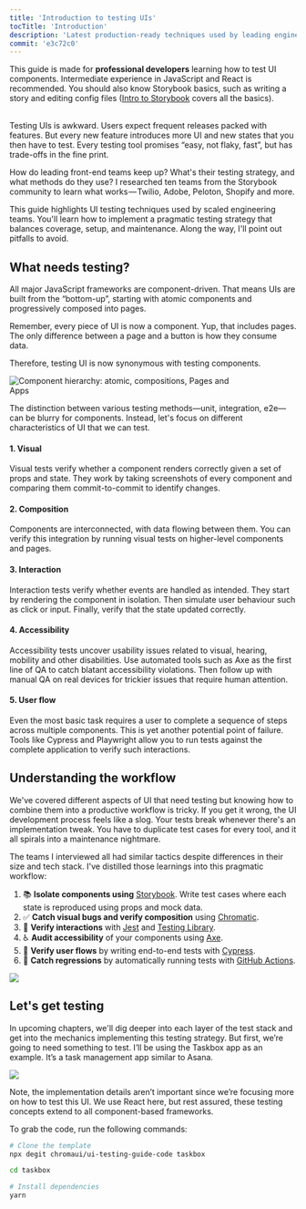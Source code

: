 ```yaml
---
title: 'Introduction to testing UIs'
tocTitle: 'Introduction'
description: 'Latest production-ready techniques used by leading engineering teams'
commit: 'e3c72c0'
---
```


<div class="aside">This guide is made for <b>professional developers</b> learning how to test UI components. Intermediate experience in JavaScript and React is recommended. You should also know Storybook basics, such as writing a story and editing config files (<a href="/intro-to-storybook">Intro to Storybook</a> covers all the basics).
</div>

<br/>

Testing UIs is awkward. Users expect frequent releases packed with features. But every new feature introduces more UI and new states that you then have to test. Every testing tool promises “easy, not flaky, fast”, but has trade-offs in the fine print.

How do leading front-end teams keep up? What's their testing strategy, and what methods do they use? I researched ten teams from the Storybook community to learn what works — Twilio, Adobe, Peloton, Shopify and more.

This guide highlights UI testing techniques used by scaled engineering teams. You'll learn how to implement a pragmatic testing strategy that balances coverage, setup, and maintenance. Along the way, I'll point out pitfalls to avoid.

## What needs testing?

All major JavaScript frameworks are component-driven. That means UIs are built from the “bottom-up”, starting with atomic components and progressively composed into pages.

Remember, every piece of UI is now a component. Yup, that includes pages. The only difference between a page and a button is how they consume data.

Therefore, testing UI is now synonymous with testing components.

<img style="max-width: 400px;" src="/ui-testing-handbook/component-testing.gif" alt="Component hierarchy: atomic, compositions, Pages and Apps" />

The distinction between various testing methods—unit, integration, e2e—can be blurry for components. Instead, let's focus on different characteristics of UI that we can test.

#### 1. Visual

Visual tests verify whether a component renders correctly given a set of props and state. They work by taking screenshots of every component and comparing them commit-to-commit to identify changes.

#### 2. Composition

Components are interconnected, with data flowing between them. You can verify this integration by running visual tests on higher-level components and pages.

#### 3. Interaction

Interaction tests verify whether events are handled as intended. They start by rendering the component in isolation. Then simulate user behaviour such as click or input. Finally, verify that the state updated correctly.

#### 4. Accessibility

Accessibility tests uncover usability issues related to visual, hearing, mobility and other disabilities. Use automated tools such as Axe as the first line of QA to catch blatant accessibility violations. Then follow up with manual QA on real devices for trickier issues that require human attention.

#### 5. User flow

Even the most basic task requires a user to complete a sequence of steps across multiple components. This is yet another potential point of failure. Tools like Cypress and Playwright allow you to run tests against the complete application to verify such interactions.

## Understanding the workflow

We've covered different aspects of UI that need testing but knowing how to combine them into a productive workflow is tricky. If you get it wrong, the UI development process feels like a slog. Your tests break whenever there's an implementation tweak. You have to duplicate test cases for every tool, and it all spirals into a maintenance nightmare.

The teams I interviewed all had similar tactics despite differences in their size and tech stack. I've distilled those learnings into this pragmatic workflow:

1.  📚 **Isolate components using** [Storybook](http://storybook.js.org/). Write test cases where each state is reproduced using props and mock data.
2.  ✅ **Catch visual bugs and verify composition** using [Chromatic](https://www.chromatic.com/).
3.  🐙 **Verify interactions** with [Jest](https://jestjs.io/) and [Testing Library](https://testing-library.com/).
4.  ♿️ **Audit accessibility** of your components using [Axe](https://www.deque.com/axe/).
5.  🔄 **Verify user flows** by writing end-to-end tests with [Cypress](https://www.cypress.io/).
6.  🚥 **Catch regressions** by automatically running tests with [GitHub Actions](https://github.com/features/actions).

![](/ui-testing-handbook/ui-testing-workflow.png)

## Let's get testing

In upcoming chapters, we'll dig deeper into each layer of the test stack and get into the mechanics implementing this testing strategy. But first, we’re going to need something to test. I’ll be using the Taskbox app as an example. It’s a task management app similar to Asana.

![](/ui-testing-handbook/taskbox.png)

Note, the implementation details aren’t important since we’re focusing more on how to test this UI. We use React here, but rest assured, these testing concepts extend to all component-based frameworks.

To grab the code, run the following commands:

```sh
# Clone the template
npx degit chromaui/ui-testing-guide-code taskbox

cd taskbox

# Install dependencies
yarn
```
